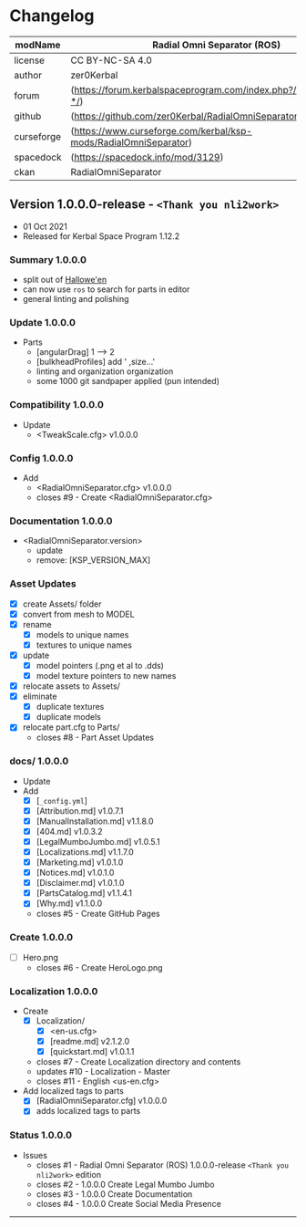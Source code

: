 # Changelog  
  
| modName    | Radial Omni Separator (ROS)                                       |
| ---------- | ----------------------------------------------------------------- |
| license    | CC BY-NC-SA 4.0                                                   |
| author     | zer0Kerbal                                                        |
| forum      | (https://forum.kerbalspaceprogram.com/index.php?/topic/209926-*/) |
| github     | (https://github.com/zer0Kerbal/RadialOmniSeparator)               |
| curseforge | (https://www.curseforge.com/kerbal/ksp-mods/RadialOmniSeparator)  |
| spacedock  | (https://spacedock.info/mod/3129)                                 |
| ckan       | RadialOmniSeparator                                               |

## Version 1.0.0.0-release - `<Thank you nli2work>`

* 01 Oct 2021
* Released for Kerbal Space Program 1.12.2

### Summary 1.0.0.0

* split out of [Hallowe'en](https://forum.kerbalspaceprogram.com/index.php?/topic/205185-*/)
* can now use `ros` to search for parts in editor
* general linting and polishing

### Update 1.0.0.0

* Parts
  * [angularDrag] 1 --> 2
  * [bulkheadProfiles] add ' ,size...'
  * linting and organization organization
  * some 1000 git sandpaper applied (pun intended)

### Compatibility 1.0.0.0

* Update
  * <TweakScale.cfg> v1.0.0.0

### Config 1.0.0.0

* Add
  * <RadialOmniSeparator.cfg> v1.0.0.0
  * closes #9 - Create <RadialOmniSeparator.cfg>

### Documentation 1.0.0.0

* <RadialOmniSeparator.version>
  * update
  * remove: [KSP_VERSION_MAX]

### Asset Updates

* [x] create Assets/ folder
* [x] convert from mesh to MODEL
* [x] rename
  * [x] models to unique names
  * [x] textures to unique names
* [x] update
  * [x] model pointers (.png et al to .dds)
  * [x] model texture pointers to new names
* [x] relocate assets to Assets/
* [x] eliminate
  * [x] duplicate textures
  * [x] duplicate models
* [x] relocate part.cfg to Parts/
  * closes #8 - Part Asset Updates

### docs/ 1.0.0.0

* Update
* Add
  * [x] [`_config.yml`]
  * [x] [Attribution.md] v1.0.7.1
  * [x] [ManualInstallation.md] v1.1.8.0
  * [x] [404.md] v1.0.3.2
  * [x] [LegalMumboJumbo.md] v1.0.5.1
  * [x] [Localizations.md] v1.1.7.0
  * [x] [Marketing.md] v1.0.1.0
  * [x] [Notices.md] v1.0.1.0
  * [x] [Disclaimer.md] v1.0.1.0
  * [x] [PartsCatalog.md] v1.1.4.1
  * [x] [Why.md] v1.1.0.0
  * closes #5 - Create GitHub Pages

### Create 1.0.0.0

* [ ] Hero.png
  * closes #6 - Create HeroLogo.png

### Localization 1.0.0.0

* Create
  * [x] Localization/
    * [x] <en-us.cfg>
    * [x] [readme.md] v2.1.2.0
    * [x] [quickstart.md] v1.0.1.1
  * closes #7 - Create Localization directory and contents
  * updates #10 - Localization - Master
  * closes #11 - English <us-en.cfg>
* Add localized tags to parts
  * [x] [RadialOmniSeparator.cfg] v1.0.0.0
  * [x] adds localized tags to parts

### Status 1.0.0.0

* Issues
  * closes #1 - Radial Omni Separator (ROS) 1.0.0.0-release `<Thank you nli2work>` edition
  * closes #2 - 1.0.0.0 Create Legal Mumbo Jumbo
  * closes #3 - 1.0.0.0 Create Documentation
  * closes #4 - 1.0.0.0 Create Social Media Presence

---